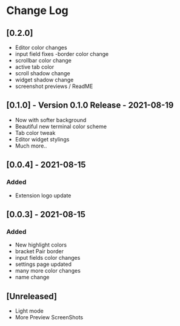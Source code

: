 # Change Log

## [0.2.0]

- Editor color changes
- input field fixes
  -border color change
- scrollbar color change
- active tab color
- scroll shadow change
- widget shadow change
- screenshot previews / ReadME

## [0.1.0] - **Version 0.1.0 Release** - 2021-08-19

- Now with softer background
- Beautiful new terminal color scheme
- Tab color tweak
- Editor widget stylings
- Much more..

## [0.0.4] - 2021-08-15

### Added

- Extension logo update

## [0.0.3] - 2021-08-15

### Added

- New highlight colors
- bracket Pair border
- input fields color changes
- settings page updated
- many more color changes
- name change

## [Unreleased]

- Light mode
- More Preview ScreenShots

